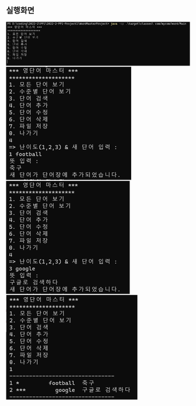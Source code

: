 ## 실행화면

<img src="screenshot/PP1_Project1_screenshot1.png">
<img src="screenshot/PP1_Project1_screenshot2.png">
<img src="screenshot/PP1_Project1_screenshot3.png">
<img src="screenshot/PP1_Project1_screenshot4.png">
